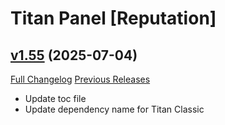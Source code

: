 # Titan Panel [Reputation]

## [v1.55](https://github.com/Eliote/TitanReputation/tree/v1.55) (2025-07-04)
[Full Changelog](https://github.com/Eliote/TitanReputation/compare/v1.54...v1.55) [Previous Releases](https://github.com/Eliote/TitanReputation/releases)

- Update toc file  
- Update dependency name for Titan Classic  
